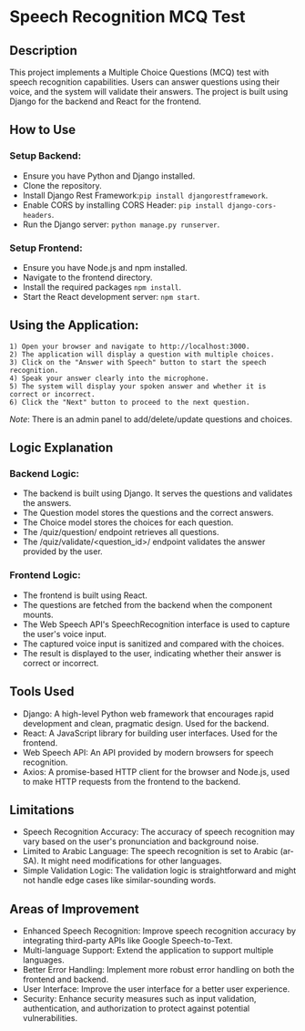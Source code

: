 # Speech Recognition MCQ Test
## Description
This project implements a Multiple Choice Questions (MCQ) test with speech recognition capabilities. Users can answer questions using their voice, and the system will validate their answers. The project is built using Django for the backend and React for the frontend.

## How to Use
### Setup Backend:

- Ensure you have Python and Django installed.
- Clone the repository.
- Install Django Rest Framework:```pip install djangorestframework```.
- Enable CORS by installing CORS Header: ```pip install django-cors-headers```.
- Run the Django server: ```python manage.py runserver```.
### Setup Frontend:

- Ensure you have Node.js and npm installed.
- Navigate to the frontend directory.
- Install the required packages ```npm install```.
- Start the React development server: ```npm start```.
## Using the Application:
```
1) Open your browser and navigate to http://localhost:3000.
2) The application will display a question with multiple choices.
3) Click on the "Answer with Speech" button to start the speech recognition.
4) Speak your answer clearly into the microphone.
5) The system will display your spoken answer and whether it is correct or incorrect.
6) Click the "Next" button to proceed to the next question.
```
*Note*: There is an admin panel to add/delete/update questions and choices.
## Logic Explanation
### Backend Logic:

- The backend is built using Django. It serves the questions and validates the answers.
- The Question model stores the questions and the correct answers.
- The Choice model stores the choices for each question.
- The /quiz/question/ endpoint retrieves all questions.
- The /quiz/validate/<question_id>/ endpoint validates the answer provided by the user.
### Frontend Logic:

- The frontend is built using React.
- The questions are fetched from the backend when the component mounts.
- The Web Speech API's SpeechRecognition interface is used to capture the user's voice input.
- The captured voice input is sanitized and compared with the choices.
- The result is displayed to the user, indicating whether their answer is correct or incorrect.
## Tools Used
- Django: A high-level Python web framework that encourages rapid development and clean, pragmatic design. Used for the backend.
- React: A JavaScript library for building user interfaces. Used for the frontend.
- Web Speech API: An API provided by modern browsers for speech recognition.
- Axios: A promise-based HTTP client for the browser and Node.js, used to make HTTP requests from the frontend to the backend.
## Limitations
- Speech Recognition Accuracy: The accuracy of speech recognition may vary based on the user's pronunciation and background noise.
- Limited to Arabic Language: The speech recognition is set to Arabic (ar-SA). It might need modifications for other languages.
- Simple Validation Logic: The validation logic is straightforward and might not handle edge cases like similar-sounding words.
## Areas of Improvement
- Enhanced Speech Recognition: Improve speech recognition accuracy by integrating third-party APIs like Google Speech-to-Text.
- Multi-language Support: Extend the application to support multiple languages.
- Better Error Handling: Implement more robust error handling on both the frontend and backend.
- User Interface: Improve the user interface for a better user experience.
- Security: Enhance security measures such as input validation, authentication, and authorization to protect against potential vulnerabilities.
